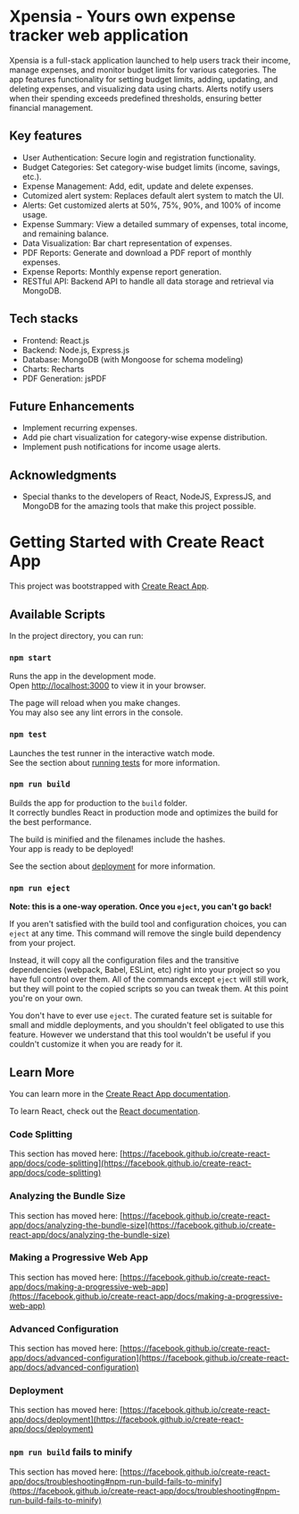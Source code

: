 # Xpensia - Yours own expense tracker web application
Xpensia is a full-stack application launched to help users track their income, manage expenses, and monitor budget limits for various categories. The app features functionality for setting budget limits, adding, updating, and deleting expenses, and visualizing data using charts. Alerts notify users when their spending exceeds predefined thresholds, ensuring better financial management.

## Key features

- User Authentication: Secure login and registration functionality.
- Budget Categories: Set category-wise budget limits (income, savings, etc.).
- Expense Management: Add, edit, update and delete expenses.
- Cutomized alert system: Replaces default alert system to match the UI.
- Alerts: Get customized alerts at 50%, 75%, 90%, and 100% of income usage.
- Expense Summary: View a detailed summary of expenses, total income, and remaining balance.
- Data Visualization: Bar chart representation of expenses.
- PDF Reports: Generate and download a PDF report of monthly expenses.
- Expense Reports: Monthly expense report generation.
- RESTful API: Backend API to handle all data storage and retrieval via MongoDB.

## Tech stacks
- Frontend: React.js
- Backend: Node.js, Express.js
- Database: MongoDB (with Mongoose for schema modeling)
- Charts: Recharts
- PDF Generation: jsPDF

## Future Enhancements

- Implement recurring expenses.
- Add pie chart visualization for category-wise expense distribution.
- Implement push notifications for income usage alerts.

## Acknowledgments

- Special thanks to the developers of React, NodeJS, ExpressJS, and MongoDB for the amazing tools that make this project possible.


# Getting Started with Create React App

This project was bootstrapped with [Create React App](https://github.com/facebook/create-react-app).

## Available Scripts

In the project directory, you can run:

### `npm start`

Runs the app in the development mode.\
Open [http://localhost:3000](http://localhost:3000) to view it in your browser.

The page will reload when you make changes.\
You may also see any lint errors in the console.

### `npm test`

Launches the test runner in the interactive watch mode.\
See the section about [running tests](https://facebook.github.io/create-react-app/docs/running-tests) for more information.

### `npm run build`

Builds the app for production to the `build` folder.\
It correctly bundles React in production mode and optimizes the build for the best performance.

The build is minified and the filenames include the hashes.\
Your app is ready to be deployed!

See the section about [deployment](https://facebook.github.io/create-react-app/docs/deployment) for more information.

### `npm run eject`

**Note: this is a one-way operation. Once you `eject`, you can't go back!**

If you aren't satisfied with the build tool and configuration choices, you can `eject` at any time. This command will remove the single build dependency from your project.

Instead, it will copy all the configuration files and the transitive dependencies (webpack, Babel, ESLint, etc) right into your project so you have full control over them. All of the commands except `eject` will still work, but they will point to the copied scripts so you can tweak them. At this point you're on your own.

You don't have to ever use `eject`. The curated feature set is suitable for small and middle deployments, and you shouldn't feel obligated to use this feature. However we understand that this tool wouldn't be useful if you couldn't customize it when you are ready for it.

## Learn More

You can learn more in the [Create React App documentation](https://facebook.github.io/create-react-app/docs/getting-started).

To learn React, check out the [React documentation](https://reactjs.org/).

### Code Splitting

This section has moved here: [https://facebook.github.io/create-react-app/docs/code-splitting](https://facebook.github.io/create-react-app/docs/code-splitting)

### Analyzing the Bundle Size

This section has moved here: [https://facebook.github.io/create-react-app/docs/analyzing-the-bundle-size](https://facebook.github.io/create-react-app/docs/analyzing-the-bundle-size)

### Making a Progressive Web App

This section has moved here: [https://facebook.github.io/create-react-app/docs/making-a-progressive-web-app](https://facebook.github.io/create-react-app/docs/making-a-progressive-web-app)

### Advanced Configuration

This section has moved here: [https://facebook.github.io/create-react-app/docs/advanced-configuration](https://facebook.github.io/create-react-app/docs/advanced-configuration)

### Deployment

This section has moved here: [https://facebook.github.io/create-react-app/docs/deployment](https://facebook.github.io/create-react-app/docs/deployment)

### `npm run build` fails to minify

This section has moved here: [https://facebook.github.io/create-react-app/docs/troubleshooting#npm-run-build-fails-to-minify](https://facebook.github.io/create-react-app/docs/troubleshooting#npm-run-build-fails-to-minify)
